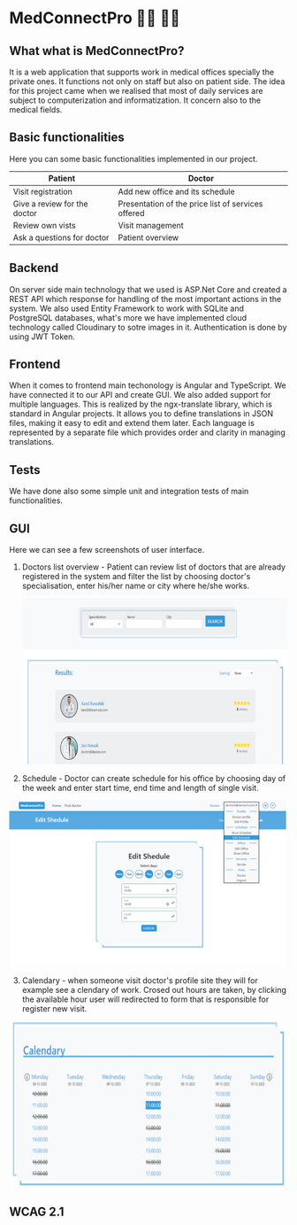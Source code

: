 # MedConnectPro :health_worker: :woman_health_worker:

## What what is MedConnectPro?

It is a web application that supports work in medical offices specially the private ones. It functions not only on staff but also on patient side. 
The idea for this project came when we realised that most of daily services are subject to computerization and informatization. It concern also to the medical fields.

## Basic functionalities

Here you can some basic functionalities implemented in our project.

| Patient  | Doctor|
| ------------- | ------------- |
|  Visit registration | Add new office and its schedule |
|  Give a review for the doctor | Presentation of the price list of services offered |
| Review own vists | Visit management |
| Ask a questions for doctor | Patient overview |

## Backend

On server side main technology that we used is ASP.Net Core and created a REST API which response for handling of the most important actions in the system.
We also used Entity Framework to work with SQLite and PostgreSQL databases, what's more we have implemented cloud technology called Cloudinary to sotre images in it. 
Authentication is done by using JWT Token.

## Frontend

When it comes to frontend main techonology is Angular and TypeScript. We have connected it to our API and create GUI. 
We also added support for multiple languages. This is realized by the ngx-translate library, which is standard in Angular projects. It allows you to define translations in JSON files, making it easy to edit and extend them later. 
Each language is represented by a separate file which provides order and clarity in managing translations.

## Tests

We have done also some simple unit and integration tests of main functionalities.

## GUI

Here we can see a few screenshots of user interface.

1. Doctors list overview - Patient can review list of doctors that are already registered in the system and filter the list by choosing doctor's specialisation, enter his/her name or city where he/she works.

   <img src="https://github.com/karolk53/MedConnectPro/blob/29235a1fd8b0bb951d0b3903850a8c5683dab0e2/screenshots/list.png"  height="300px"/>

2. Schedule - Doctor can create schedule for his office by choosing day of the week and enter start time, end time and length of single visit. 

  <img src="https://github.com/karolk53/MedConnectPro/blob/29235a1fd8b0bb951d0b3903850a8c5683dab0e2/screenshots/schedule.png"  height="300px"/>

3. Calendary - when someone visit doctor's profile site they will for example see a clendary of work. Crosed out hours are taken, by clicking the available hour user will redirected to form that is responsible for register new visit.

 <img src="https://github.com/karolk53/MedConnectPro/blob/29235a1fd8b0bb951d0b3903850a8c5683dab0e2/screenshots/calendary.png"  height="300px"/>
   
## WCAG 2.1
